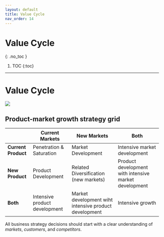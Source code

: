 ```yaml
---
layout: default
title: Value Cycle
nav_order: 14
---
```


# Value Cycle
{: .no_toc }

1. TOC
{:toc}

---

# Value Cycle

![](https://mermaid.ink/img/eyJjb2RlIjoiZ3JhcGggVERcbiAgICBBW0N1c3RvbWVyIFNhdGlzZmFjdGlvbiBhbmQgTG95YWx0eV0gLS0-IEIoVmFsdWUgUmV0ZW50aW9uKVxuICAgIEIgLS0-IENbUHJvZml0cywgR3Jvd3RoICYgTWFya2V0IFZhbHVlXVxuICAgIEMgLS0-IEQoVmFsdWUgUmVnZW5lcmF0aW9uKVxuICAgIEQgLS0-IEVbQ29tcGFyYXRpdmUgQWR2YW50YWdlIGluIFJlc291cmNlc11cbiAgICBFIC0tPiBGKFZhbHVlIFByb3Bpc2l0aW9uKVxuICAgIEYgLS0-IEdbQ29tcGV0aXRpdmUgQWR2YW50YWdlIGluIGRlbGl2ZXJpbmcgdmFsdWVdXG4gICAgRyAtLT4gSChWYWx1ZSBEZWxpdmVyeSlcbiAgICBIIC0tPiBBIiwibWVybWFpZCI6eyJ0aGVtZSI6Im5ldXRyYWwifSwidXBkYXRlRWRpdG9yIjpmYWxzZSwiYXV0b1N5bmMiOnRydWUsInVwZGF0ZURpYWdyYW0iOmZhbHNlfQ)

## Product-market growth strategy grid

||Current Markets|New Markets|Both|
|--|--|--|--|
|**Current Product**|Penetration & Saturation|Market Development|Intensive market development|
|**New Product**|Product Development|Related Diversification (new markets)|Product development with intensive market development|
|**Both**|Intensive product development|Market development wiht intensive product development|Intensive growth|

All business strategy decisions should start with a clear understanding of *markets*, *customers*, and *competitors*.